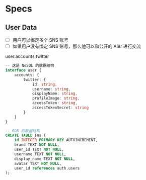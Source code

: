 # Specs

## User Data

- [ ] 用户可以绑定多个 SNS 账号
- [ ] 如果用户没有绑定 SNS 账号，那么他可以和公开的 AIer 进行交流

user.accounts.twitter

```ts
-- 这是 NoSQL 的数据结构
interface user {
    accounts: {
        twitter: {
            id: string,
            username: string,
            displayName: string,
            profileImage: string,
            accessToken: string,
            accessTokenSecret: string
        }
    }
}
```

```sql
-- RDB 的数据结构
CREATE TABLE sns (
    id INTEGER PRIMARY KEY AUTOINCREMENT,
    brand TEXT NOT NULL,
    user_id TEXT NOT NULL,
    username TEXT NOT NULL,
    display_name TEXT NOT NULL,
    avatar TEXT NOT NULL,
    user_id references auth.users
);
```
